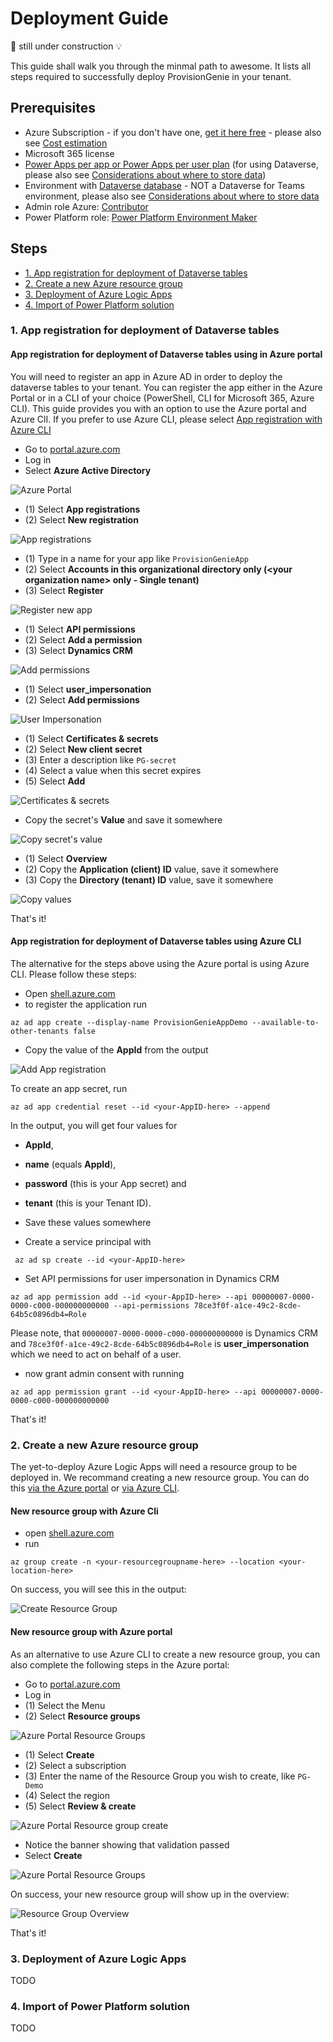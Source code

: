 # Deployment Guide

🚨 still under construction 💡

This guide shall walk you through the minmal path to awesome. It lists all steps required to successfully deploy ProvisionGenie in your tenant. 

## Prerequisites

* Azure Subscription - if you don't have one, [get it here free](https://azure.microsoft.com/en-us/free) - please also see [Cost estimation](CostEstimation.md)
* Microsoft 365 license 
* [Power Apps per app or Power Apps per user plan](https://powerapps.microsoft.com/en-us/pricing/) (for using Dataverse, please also see [Considerations about where to store data](Considerations-on-Dataverse.md)) 
* Environment with [Dataverse database](https://docs.microsoft.com/en-us/power-platform/admin/create-database) - NOT a Dataverse for Teams environment, please also see [Considerations about where to store data](Considerations-on-Dataverse.md)
* Admin role Azure: [Contributor](https://docs.microsoft.com/en-us/azure/role-based-access-control/built-in-roles#contributor)
* Power Platform role: [Power Platform Environment Maker](https://docs.microsoft.com/en-us/power-platform/admin/database-security)

## Steps

* [1. App registration for deployment of Dataverse tables](DeploymentGuide.md#1-App-registration-for-deployment-of-Dataverse-tables)
* [2. Create a new Azure resource group](DeploymentGuide.md#2-Create-a-new-Azure-resource-group)
* [3. Deployment of Azure Logic Apps](DeploymentGuide.md#3-Deployment-of-Azure-Logic-Apps)
* [4. Import of Power Platform solution](DeploymentGuide.md#4-Import-of-Power-Platform-solution)

### 1. App registration for deployment of Dataverse tables

#### App registration for deployment of Dataverse tables using in Azure portal

You will need to register an app in Azure AD in order to deploy the dataverse tables to your tenant. You can register the app either in the Azure Portal or in a CLI of your choice (PowerShell, CLI for Microsoft 365, Azure CLI). This guide provides you with an option to use the Azure portal and Azure ClI. If you prefer to use Azure CLI, please select [App registration with Azure CLI](DeploymentGuide.md#App-registration-for-deployment-of-Dataverse-tables-using-Azure-CLI)

* Go to [portal.azure.com](https://portal.azure.com)
* Log in
* Select **Azure Active Directory**

![Azure Portal](media/AzurePortal.png)

* (1) Select **App registrations**
* (2) Select **New registration**

![App registrations](media/AzurePortalADAppregistrationsSteps.png)

* (1) Type in a name for your app like `ProvisionGenieApp` 
* (2) Select **Accounts in this organizational directory only (\<your organization name> only - Single tenant)**
* (3) Select **Register**

![Register new app](media/AzurePortalADAppregistrationsNew.png)

* (1) Select **API permissions** 
* (2) Select **Add a permission**
* (3) Select **Dynamics CRM**

![Add permissions](media/AzurePortalADAppregistrationsAddPermissionSteps.png)

* (1) Select **user_impersonation**
* (2) Select **Add permissions**

![User Impersonation](media/AzurePortalADAppregistrationsAddPermissionDynCRMUserImpersonationSteps.png)

* (1) Select **Certificates & secrets**
* (2) Select **New client secret** 
* (3) Enter a description like `PG-secret`
* (4) Select a value when this secret expires
* (5) Select **Add** 

![Certificates & secrets](media/AzurePortalADAppregistrationssecretSteps.png)

* Copy the secret's **Value** and save it somewhere

![Copy secret's value](media/AzurePortalADAppregistrationsNewSecretCopyValue.png)

* (1) Select **Overview**
* (2) Copy the **Application (client) ID** value, save it somewhere
* (3) Copy the **Directory (tenant) ID** value, save it somewhere

![Copy values](media/AzurePortalADAppregistrationscopyvalues.png)

That's it!

#### App registration for deployment of Dataverse tables using Azure CLI

The alternative for the steps above using the Azure portal is using Azure CLI. Please follow these steps: 

* Open [shell.azure.com](https://portal.azure.com/#cloudshell/)
* to register the application run

```
az ad app create --display-name ProvisionGenieAppDemo --available-to-other-tenants false
```

* Copy the value of the **AppId** from the output 

![Add App registration](media/CloudShellAddApp.png)

To create an app secret, run

```
az ad app credential reset --id <your-AppID-here> --append
```

In the output, you will get four values for 

* **AppId**, 
* **name** (equals **AppId**), 
* **password** (this is your App secret) and 
* **tenant** (this is your Tenant ID). 

* Save these values somewhere
* Create a service principal with 

```
 az ad sp create --id <your-AppID-here>
```

* Set API permissions for user impersonation in Dynamics CRM

```
az ad app permission add --id <your-AppID-here> --api 00000007-0000-0000-c000-000000000000 --api-permissions 78ce3f0f-a1ce-49c2-8cde-64b5c0896db4=Role
```

Please note, that `00000007-0000-0000-c000-000000000000` is Dynamics CRM and `78ce3f0f-a1ce-49c2-8cde-64b5c0896db4=Role` is **user_impersonation** which we need to act on behalf of a user. 

* now grant admin consent with running 

```
az ad app permission grant --id <your-AppID-here> --api 00000007-0000-0000-c000-000000000000
```

That's it! 

### 2. Create a new Azure resource group

The yet-to-deploy Azure Logic Apps will need a resource group to be deployed in. We recommand creating a new resource group. You can do this [via the Azure portal](DeploymentGuide.md#new-resource-group-with-Azure-portal) or [via Azure CLI](DeploymentGuide.md#new-resource-group-with-Azure-cli). 

#### New resource group with Azure Cli

* open [shell.azure.com](https://portal.azure.com/#cloudshell/)
* run

```
az group create -n <your-resourcegroupname-here> --location <your-location-here>
```


<!-- TODO: assign role 
https://docs.microsoft.com/en-us/azure/role-based-access-control/role-assignments-cli -->


On success, you will see this in the output: 

![Create Resource Group](media/CloudShellcreateRg.png)

#### New resource group with Azure portal

As an alternative to use Azure CLI to create a new resource group, you can also complete the following steps in the Azure portal: 

* Go to [portal.azure.com](https://portal.azure.com)
* Log in
* (1) Select the Menu
* (2) Select **Resource groups**

![Azure Portal Resource Groups](media/AzureResourceGroup.png)

* (1) Select **Create**
* (2) Select a subscription
* (3) Enter the name of the Resource Group you wish to create, like `PG-Demo`
* (4) Select the region
* (5) Select **Review & create**

![Azure Portal Resource group create](media/AzureResourceGroupCreateForm.png)

* Notice the banner showing that validation passed
* Select **Create**

![Azure Portal Resource Groups](media/AzureResourceGroupCreateFinal.png)

On success, your new resource group will show up in the overview:

![Resource Group Overview](media/AzureResourceGroupOverview.png)

That's it! 

### 3. Deployment of Azure Logic Apps

TODO


### 4. Import of Power Platform solution

TODO


<!-- 🚨🚨🚨🚨 in
Now it's time to continue with

### 2. Managed identity
  * PS script

### 3. Deploy Logic Apps

4. import the solution: Dataverse tables & Canvas App
5. Deploy Azure Logic Apps
  * fill in variables
4. 
5. test
### 4. Import solution: Dataverse tables & Canvas App

 ### braindump


1. create a resource group either in UI or with CLI
2. app registration
3. deploy 
    * commondataservice hard coded/displayname
    * authenticate
    * https://vincentlauzon.com/2018/09/25/service-principal-for-logic-app-connector/ service principal
 -->
